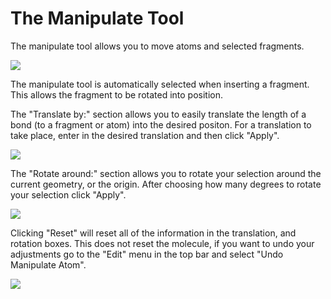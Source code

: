 ---
---
# The Manipulate Tool

The manipulate tool allows you to move atoms and selected fragments.

![][1]

[1]: images/4-manipulate-tool/520ebec1-6470-4f93-af26-c94ac5ea6f9d.png

The manipulate tool is automatically selected when inserting a fragment. This allows the fragment to be rotated into position. 

The "Translate by:" section allows you to easily translate the length of a bond (to a fragment or atom) into the desired positon. For a translation to take place, enter in the desired translation and then click "Apply".

![][2]

[2]: images/4-manipulate-tool/0f89679e-9bee-4005-8793-fc96682ecd34.png

The "Rotate around:" section allows you to rotate your selection around the current geometry, or the origin. After choosing how many degrees to rotate your selection click "Apply".

![][3]

[3]: images/4-manipulate-tool/14c1bee4-7288-4fa7-8660-d9fc58578631.png

Clicking "Reset" will reset all of the information in the translation, and rotation boxes. This does not reset the molecule, if you want to undo your adjustments go to the "Edit" menu in the top bar and select "Undo Manipulate Atom".

![][4]

[4]: images/4-manipulate-tool/e711ffa1-6a52-4748-af42-e734581bf36b.png